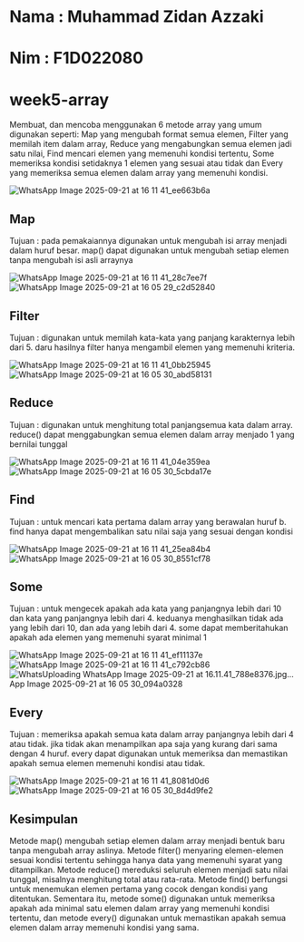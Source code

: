 # Nama : Muhammad Zidan Azzaki
# Nim : F1D022080

# week5-array

Membuat, dan mencoba menggunakan 6 metode array yang umum digunakan seperti: Map yang mengubah format semua elemen, Filter yang memilah item dalam array, Reduce yang mengabungkan semua elemen jadi satu nilai, Find mencari elemen yang memenuhi kondisi tertentu, Some memeriksa kondisi setidaknya 1 elemen yang sesuai atau tidak dan Every yang memeriksa semua elemen dalam array yang memenuhi kondisi.

![WhatsApp Image 2025-09-21 at 16 11 41_ee663b6a](https://github.com/user-attachments/assets/603126f7-e565-46a3-aa5c-0e2f756c0544)

## Map
Tujuan : pada pemakaiannya digunakan untuk mengubah isi array menjadi dalam huruf besar. map() dapat digunakan untuk mengubah setiap elemen tanpa mengubah isi asli arraynya

![WhatsApp Image 2025-09-21 at 16 11 41_28c7ee7f](https://github.com/user-attachments/assets/3d56b512-5b3e-4d9a-b7a7-cbd66e60a021)
![WhatsApp Image 2025-09-21 at 16 05 29_c2d52840](https://github.com/user-attachments/assets/e1f8ad16-c41e-4fa9-aab3-7dc9c68d9bdb)

## Filter
Tujuan : digunakan untuk memilah kata-kata yang panjang karakternya lebih dari 5. daru hasilnya filter hanya mengambil elemen yang memenuhi kriteria.

![WhatsApp Image 2025-09-21 at 16 11 41_0bb25945](https://github.com/user-attachments/assets/528e92f4-c9b0-4fba-a3b9-8ef929ef47b5)
![WhatsApp Image 2025-09-21 at 16 05 30_abd58131](https://github.com/user-attachments/assets/e35e7e0b-453c-4034-b415-a985bd57432b)

## Reduce
Tujuan : digunakan untuk menghitung total panjangsemua kata dalam array. reduce() dapat menggabungkan semua elemen dalam array menjado 1 yang bernilai tunggal

![WhatsApp Image 2025-09-21 at 16 11 41_04e359ea](https://github.com/user-attachments/assets/0ed50c3f-c1ff-41a4-b05c-9d71480a4f23)
![WhatsApp Image 2025-09-21 at 16 05 30_5cbda17e](https://github.com/user-attachments/assets/cf16faf0-b048-49b4-84f9-6a4a3af5c3f6)

## Find
Tujuan : untuk mencari kata pertama dalam array yang berawalan huruf b. find hanya dapat mengembalikan satu nilai saja yang sesuai dengan kondisi

![WhatsApp Image 2025-09-21 at 16 11 41_25ea84b4](https://github.com/user-attachments/assets/124d7d37-1ffc-4f46-83c6-846a21c6b787)
![WhatsApp Image 2025-09-21 at 16 05 30_8551cf78](https://github.com/user-attachments/assets/f2455358-b001-48f7-9ca0-d80c4d28c30e)

## Some
Tujuan : untuk mengecek apakah ada kata yang panjangnya lebih dari 10 dan kata yang panjangnya lebih dari 4. keduanya menghasilkan tidak ada yang lebih dari 10, dan ada yang lebih dari 4. some dapat memberitahukan apakah ada elemen yang memenuhi syarat minimal 1

![WhatsApp Image 2025-09-21 at 16 11 41_ef11137e](https://github.com/user-attachments/assets/a231daa8-f5f8-4c54-ad8a-079fc95daab4)
![WhatsApp Image 2025-09-21 at 16 11 41_c792cb86](https://github.com/user-attachments/assets/8a63f7a5-2511-4763-a016-d9b9f3a28a0a)
![Whats![Uploading WhatsApp Image 2025-09-21 at 16.11.41_788e8376.jpg…]()
App Image 2025-09-21 at 16 05 30_094a0328](https://github.com/user-attachments/assets/f4c79c12-c9f8-4b84-bd5a-a3e84ed092cb)

## Every
Tujuan : memeriksa apakah semua kata dalam array panjangnya lebih dari 4 atau tidak. jika tidak akan menampilkan apa saja yang kurang dari sama dengan 4 huruf. every dapat digunakan untuk memeriksa dan memastikan apakah semua elemen memenuhi kondisi atau tidak.

![WhatsApp Image 2025-09-21 at 16 11 41_8081d0d6](https://github.com/user-attachments/assets/621ea947-1d25-4bbc-81a9-791317be0e1c)
![WhatsApp Image 2025-09-21 at 16 05 30_8d4d9fe2](https://github.com/user-attachments/assets/9980b767-7eba-49bf-9419-4bbef2ed9580)


## Kesimpulan

Metode map() mengubah setiap elemen dalam array menjadi bentuk baru tanpa mengubah array aslinya. Metode filter() menyaring elemen-elemen sesuai kondisi tertentu sehingga hanya data yang memenuhi syarat yang ditampilkan. Metode reduce() mereduksi seluruh elemen menjadi satu nilai tunggal, misalnya menghitung total atau rata-rata. Metode find() berfungsi untuk menemukan elemen pertama yang cocok dengan kondisi yang ditentukan. Sementara itu, metode some() digunakan untuk memeriksa apakah ada minimal satu elemen dalam array yang memenuhi kondisi tertentu, dan metode every() digunakan untuk memastikan apakah semua elemen dalam array memenuhi kondisi yang sama.






